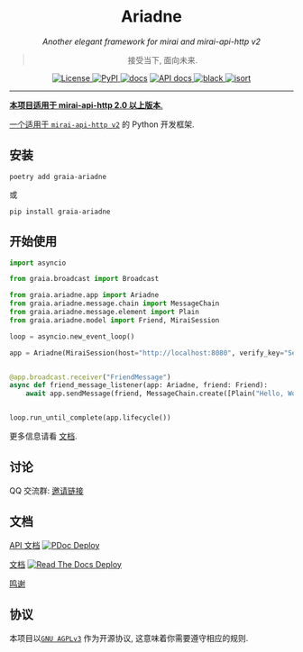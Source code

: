<div align="center">

# Ariadne

_Another elegant framework for mirai and mirai-api-http v2_

> 接受当下, 面向未来.

</div>

<p align="center">
  <a href="https://github.com/GraiaProject/Ariadne/blob/master/LICENSE"><img alt="License" src="https://img.shields.io/github/license/GraiaProject/Ariadne">
  <a href="https://pypi.org/project/graia-ariadne"><img alt="PyPI" src="https://img.shields.io/pypi/v/graia-ariadne" />
  <a href="https://graia.readthedocs.io/zh-CN/latest"><img alt="docs" src="https://img.shields.io/badge/文档-readthedocs-black" /></a>
  <a href="https://graiaproject.github.io/Ariadne/"><img alt="API docs" src="https://img.shields.io/badge/API_文档-GitHub_Pages-black">
  <a href="https://github.com/psf/black"><img src="https://img.shields.io/badge/code%20style-black-000000.svg" alt="black" />
  <a href="https://pycqa.github.io/isort/"><img src="https://img.shields.io/badge/%20imports-isort-%231674b1?style=flat&labelColor=ef8336" alt="isort"/>

</p>


---

**本项目适用于 mirai-api-http 2.0 以上版本**.

一个适用于 [`mirai-api-http v2`](https://github.com/project-mirai/mirai-api-http) 的 Python 开发框架.

## 安装

`poetry add graia-ariadne`

或

`pip install graia-ariadne`

## 开始使用

```python
import asyncio

from graia.broadcast import Broadcast

from graia.ariadne.app import Ariadne
from graia.ariadne.message.chain import MessageChain
from graia.ariadne.message.element import Plain
from graia.ariadne.model import Friend, MiraiSession

loop = asyncio.new_event_loop()

app = Ariadne(MiraiSession(host="http://localhost:8080", verify_key="ServiceVerifyKey", account=123456789)))


@app.broadcast.receiver("FriendMessage")
async def friend_message_listener(app: Ariadne, friend: Friend):
    await app.sendMessage(friend, MessageChain.create([Plain("Hello, World!")]))


loop.run_until_complete(app.lifecycle())
```

更多信息请看 [文档](https://graia.readthedocs.io/zh_CN/latest/).

## 讨论

QQ 交流群: [邀请链接](https://jq.qq.com/?_wv=1027&k=VXp6plBD)

## 文档

[API 文档](https://graiaproject.github.io/Ariadne/)
[![PDoc Deploy](https://img.shields.io/github/deployments/GraiaProject/Ariadne/github-pages)](https://graiaproject.github.io/Ariadne/)

[文档](https://graia.readthedocs.io/zh_CN/latest/)
[![Read The Docs Deploy](https://readthedocs.org/projects/graia/badge/?version=latest)](https://graia.readthedocs.io/zh_CN/latest/)

[鸣谢](https://graia.readthedocs.io/zh_CN/latest/appendix/credits)

## 协议

本项目以[`GNU AGPLv3`](https://choosealicense.com/licenses/agpl-3.0/) 作为开源协议, 这意味着你需要遵守相应的规则.
